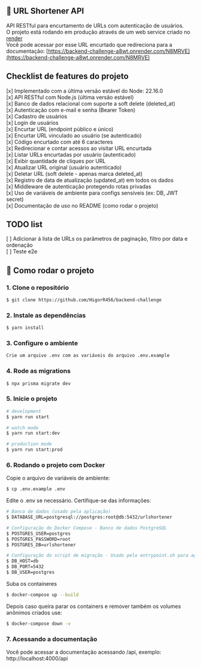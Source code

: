 ## 🔗 URL Shortener API

API RESTful para encurtamento de URLs com autenticação de usuários.    
O projeto está rodando em produção através de um web service criado no [render](https://render.com/)    
Você pode acessar por esse URL encurtado que redireciona para a documentação: [https://backend-challenge-a8wt.onrender.com/N8MRVE](https://backend-challenge-a8wt.onrender.com/N8MRVE)    

## Checklist de features do projeto

[x] Implementado com a última versão estável do Node: 22.16.0  
[x] API RESTful com Node.js (última versão estável)  
[x] Banco de dados relacional com suporte a soft delete (deleted_at)  
[x] Autenticação com e-mail e senha (Bearer Token)  
[x] Cadastro de usuários  
[x] Login de usuários  
[x] Encurtar URL (endpoint público e único)  
[x] Encurtar URL vinculado ao usuário (se autenticado)  
[x] Código encurtado com até 6 caracteres  
[x] Redirecionar e contar acessos ao visitar URL encurtada  
[x] Listar URLs encurtadas por usuário (autenticado)  
[x] Exibir quantidade de cliques por URL  
[x] Atualizar URL original (usuário autenticado)  
[x] Deletar URL (soft delete - apenas marca deleted_at)  
[x] Registro de data de atualização (updated_at) em todos os dados  
[x] Middleware de autenticação protegendo rotas privadas  
[x] Uso de variáveis de ambiente para configs sensíveis (ex: DB, JWT secret)  
[x] Documentação de uso no README (como rodar o projeto)  

## TODO list

[ ] Adicionar á lista de URLs os parâmetros de paginação, filtro por data e ordenação   
[ ] Teste e2e

## 🚀 Como rodar o projeto

### 1. Clone o repositório
```bash
$ git clone https://github.com/HigorR456/backend-challenge
```

### 2. Instale as dependências
```bash
$ yarn install
```

### 3. Configure o ambiente
```bash
Crie um arquivo .env com as variáveis do arquivo .env.example
```

### 4. Rode as migrations
```bash
$ npx prisma migrate dev
```

### 5. Inicie o projeto
```bash
# development
$ yarn run start

# watch mode
$ yarn run start:dev

# production mode
$ yarn run start:prod
```

### 6. Rodando o projeto com Docker
Copie o arquivo de variáveis de ambiente:
```bash
$ cp .env.example .env
```

Edite o .env se necessário. Certifique-se das informações:
```bash
# Banco de dados (usado pela aplicação)
$ DATABASE_URL=postgresql://postgres:root@db:5432/urlshortener

# Configuração do Docker Compose - Banco de dados PostgreSQL
$ POSTGRES_USER=postgres
$ POSTGRES_PASSWORD=root
$ POSTGRES_DB=urlshortener

# Configuração do script de migração - Usado pelo entrypoint.sh para aguardar o banco
$ DB_HOST=db
$ DB_PORT=5432
$ DB_USER=postgres
```

Suba os containeres
```bash
$ docker-compose up --build
```

Depois caso queira parar os containers e remover também os volumes anônimos criados use:
```bash
$ docker-compose down -v
```

### 7. Acessando a documentação

Você pode acessar a documentação acessando /api, exemplo: http://localhost:4000/api

